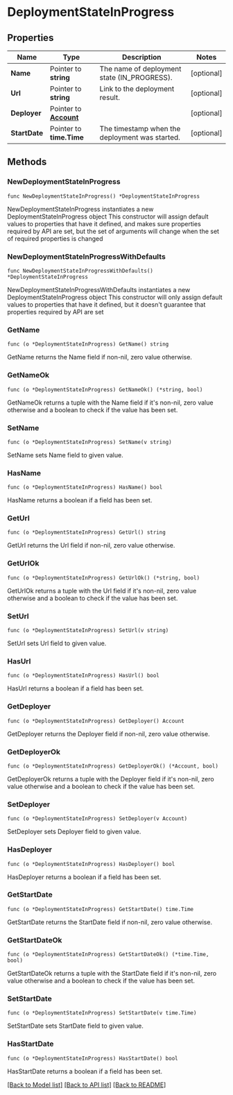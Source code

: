 # DeploymentStateInProgress

## Properties

Name | Type | Description | Notes
------------ | ------------- | ------------- | -------------
**Name** | Pointer to **string** | The name of deployment state (IN_PROGRESS). | [optional] 
**Url** | Pointer to **string** | Link to the deployment result. | [optional] 
**Deployer** | Pointer to [**Account**](Account.md) |  | [optional] 
**StartDate** | Pointer to **time.Time** | The timestamp when the deployment was started. | [optional] 

## Methods

### NewDeploymentStateInProgress

`func NewDeploymentStateInProgress() *DeploymentStateInProgress`

NewDeploymentStateInProgress instantiates a new DeploymentStateInProgress object
This constructor will assign default values to properties that have it defined,
and makes sure properties required by API are set, but the set of arguments
will change when the set of required properties is changed

### NewDeploymentStateInProgressWithDefaults

`func NewDeploymentStateInProgressWithDefaults() *DeploymentStateInProgress`

NewDeploymentStateInProgressWithDefaults instantiates a new DeploymentStateInProgress object
This constructor will only assign default values to properties that have it defined,
but it doesn't guarantee that properties required by API are set

### GetName

`func (o *DeploymentStateInProgress) GetName() string`

GetName returns the Name field if non-nil, zero value otherwise.

### GetNameOk

`func (o *DeploymentStateInProgress) GetNameOk() (*string, bool)`

GetNameOk returns a tuple with the Name field if it's non-nil, zero value otherwise
and a boolean to check if the value has been set.

### SetName

`func (o *DeploymentStateInProgress) SetName(v string)`

SetName sets Name field to given value.

### HasName

`func (o *DeploymentStateInProgress) HasName() bool`

HasName returns a boolean if a field has been set.

### GetUrl

`func (o *DeploymentStateInProgress) GetUrl() string`

GetUrl returns the Url field if non-nil, zero value otherwise.

### GetUrlOk

`func (o *DeploymentStateInProgress) GetUrlOk() (*string, bool)`

GetUrlOk returns a tuple with the Url field if it's non-nil, zero value otherwise
and a boolean to check if the value has been set.

### SetUrl

`func (o *DeploymentStateInProgress) SetUrl(v string)`

SetUrl sets Url field to given value.

### HasUrl

`func (o *DeploymentStateInProgress) HasUrl() bool`

HasUrl returns a boolean if a field has been set.

### GetDeployer

`func (o *DeploymentStateInProgress) GetDeployer() Account`

GetDeployer returns the Deployer field if non-nil, zero value otherwise.

### GetDeployerOk

`func (o *DeploymentStateInProgress) GetDeployerOk() (*Account, bool)`

GetDeployerOk returns a tuple with the Deployer field if it's non-nil, zero value otherwise
and a boolean to check if the value has been set.

### SetDeployer

`func (o *DeploymentStateInProgress) SetDeployer(v Account)`

SetDeployer sets Deployer field to given value.

### HasDeployer

`func (o *DeploymentStateInProgress) HasDeployer() bool`

HasDeployer returns a boolean if a field has been set.

### GetStartDate

`func (o *DeploymentStateInProgress) GetStartDate() time.Time`

GetStartDate returns the StartDate field if non-nil, zero value otherwise.

### GetStartDateOk

`func (o *DeploymentStateInProgress) GetStartDateOk() (*time.Time, bool)`

GetStartDateOk returns a tuple with the StartDate field if it's non-nil, zero value otherwise
and a boolean to check if the value has been set.

### SetStartDate

`func (o *DeploymentStateInProgress) SetStartDate(v time.Time)`

SetStartDate sets StartDate field to given value.

### HasStartDate

`func (o *DeploymentStateInProgress) HasStartDate() bool`

HasStartDate returns a boolean if a field has been set.


[[Back to Model list]](../README.md#documentation-for-models) [[Back to API list]](../README.md#documentation-for-api-endpoints) [[Back to README]](../README.md)


